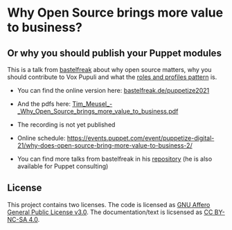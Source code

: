 # Why Open Source brings more value to business?

## Or why you should publish your Puppet modules

This is a talk from [bastelfreak](https://twitter.com/BastelsBlog) about why
open source matters, why you should contribute to Vox Pupuli and what the
[roles and profiles pattern](https://puppet.com/docs/puppet/7/designing_system_configs_roles_and_profiles.html)
is.


* You can find the online version here: [bastelfreak.de/puppetize2021](https://bastelfreak.de/puppetize2021/#1)
* And the pdfs here: [Tim_Meusel_-_Why_Open_Source_brings_more_value_to_business.pdf](https://bastelfreak.de/puppetize2021/Tim_Meusel_-_Why_Open_Source_brings_more_value_to_business.pdf)
* The recording is not yet published
* Online schedule: https://events.puppet.com/event/puppetize-digital-21/why-does-open-source-bring-more-value-to-business-2/

* You can find more talks from bastelfreak in his [repository](https://github.com/bastelfreak/talks) (he is also available for Puppet consulting)

## License

This project contains two licenses. The code is licensed as
[GNU Affero General Public License v3.0](LICENSE). The documentation/text is
licsensed as [CC BY-NC-SA 4.0](LICENSE2).
